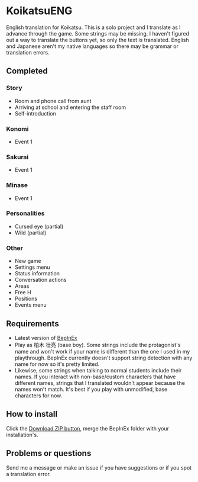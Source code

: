 # KoikatsuENG
English translation for Koikatsu. This is a solo project and I translate as I advance through the game. Some strings may be missing. I haven't figured out a way to translate the buttons yet, so only the text is translated. 
English and Japanese aren't my native languages so there may be grammar or translation errors.

## Completed
### Story
- Room and phone call from aunt
- Arriving at school and entering the staff room
- Self-introduction

### Konomi
- Event 1

### Sakurai
- Event 1

### Minase
- Event 1

### Personalities 
- Cursed eye (partial)
- Wild (partial)

### Other
- New game
- Settings menu
- Status information
- Conversation actions
- Areas
- Free H
- Positions
- Events menu

## Requirements
- Latest version of [BepInEx](https://github.com/bbepis/BepInEx/releases)
- Play as 柏木 壮亮 (base boy). Some strings include the protagonist's name and won't work if your name is different than the one I used in my playthrough. BepInEx currently doesn't support string detection with any name for now so it's pretty limited.
- Likewise, some strings when talking to normal students include their names. If you interact with non-base/custom characters that have different names, strings that I translated wouldn't appear because the names won't match. It's best if you play with unmodified, base characters for now.

## How to install
Click the [Download ZIP button](https://github.com/FriendlySky/KoikatsuENG/archive/master.zip), merge the BepInEx folder with your installation's.

## Problems or questions
Send me a message or make an issue if you have suggestions or if you spot a translation error.
